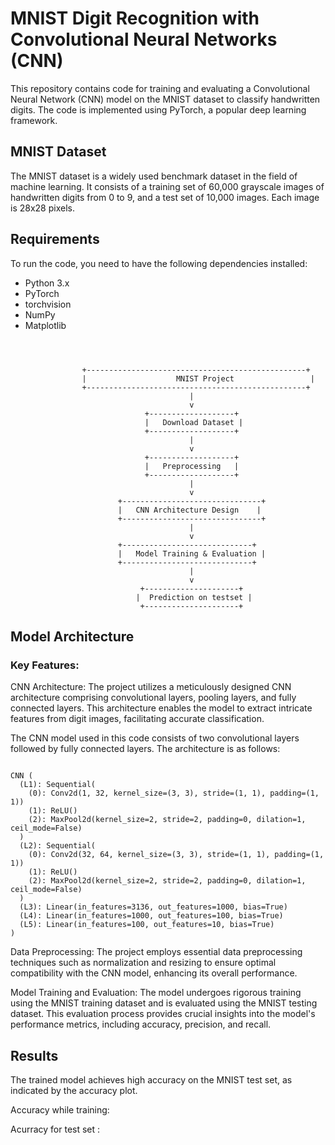 # MNIST Digit Recognition with Convolutional Neural Networks (CNN)

This repository contains code for training and evaluating a Convolutional Neural Network (CNN) model on the MNIST dataset to classify handwritten digits. The code is implemented using PyTorch, a popular deep learning framework.

## MNIST Dataset

The MNIST dataset is a widely used benchmark dataset in the field of machine learning. It consists of a training set of 60,000 grayscale images of handwritten digits from 0 to 9, and a test set of 10,000 images. Each image is 28x28 pixels.

## Requirements

To run the code, you need to have the following dependencies installed:

- Python 3.x
- PyTorch
- torchvision
- NumPy
- Matplotlib


```



                +-------------------------------------------------+
                |                    MNIST Project                 |
                +-------------------------------------------------+
                                        |
                                        v
                              +-------------------+
                              |   Download Dataset |
                              +-------------------+
                                        |
                                        v
                              +-------------------+
                              |   Preprocessing   |
                              +-------------------+
                                        |
                                        v
                        +-------------------------------+
                        |   CNN Architecture Design    |
                        +-------------------------------+
                                        |
                                        v
                        +-----------------------------+
                        |   Model Training & Evaluation |
                        +-----------------------------+
                                        |
                                        v
                             +---------------------+
                            |  Prediction on testset |
                             +---------------------+

```


## Model Architecture

### Key Features:

CNN Architecture: The project utilizes a meticulously designed CNN architecture comprising convolutional layers, pooling layers, and fully connected layers. This architecture enables the model to extract intricate features from digit images, facilitating accurate classification.

The CNN model used in this code consists of two convolutional layers followed by fully connected layers. The architecture is as follows:
```

CNN (
  (L1): Sequential(
    (0): Conv2d(1, 32, kernel_size=(3, 3), stride=(1, 1), padding=(1, 1))
    (1): ReLU()
    (2): MaxPool2d(kernel_size=2, stride=2, padding=0, dilation=1, ceil_mode=False)
  )
  (L2): Sequential(
    (0): Conv2d(32, 64, kernel_size=(3, 3), stride=(1, 1), padding=(1, 1))
    (1): ReLU()
    (2): MaxPool2d(kernel_size=2, stride=2, padding=0, dilation=1, ceil_mode=False)
  )
  (L3): Linear(in_features=3136, out_features=1000, bias=True)
  (L4): Linear(in_features=1000, out_features=100, bias=True)
  (L5): Linear(in_features=100, out_features=10, bias=True)
)

```



Data Preprocessing: The project employs essential data preprocessing techniques such as normalization and resizing to ensure optimal compatibility with the CNN model, enhancing its overall performance.


Model Training and Evaluation: The model undergoes rigorous training using the MNIST training dataset and is evaluated using the MNIST testing dataset. This evaluation process provides crucial insights into the model's performance metrics, including accuracy, precision, and recall.


## Results

The trained model achieves high accuracy on the MNIST test set, as indicated by the accuracy plot.

Accuracy while training:


Acurracy for test set :


